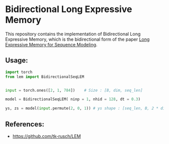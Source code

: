 # Bidirectional Long Expressive Memory
This repository contains the implementation of Bidirectional Long Expressive Memory, which is the bidirectional form of the paper [Long Expressive Memory for Sequence Modeling](https://openreview.net/forum?id=vwj6aUeocyf).

## Usage:
```python
import torch
from lem import BidirectionalSeqLEM


input = torch.ones([2, 1, 784])    # Size : [B, dim, seq_len]

model = BidirectionalSeqLEM( ninp = 1, nhid = 128, dt = 0.3)

ys, zs = model(input.permute(2, 0, 1)) # ys shape : [seq_len, B, 2 * dim], zs shape : [seq_len, B, 2 * dim]

```



## References:
* https://github.com/tk-rusch/LEM
